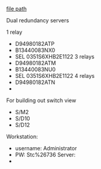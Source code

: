 
[file path](<file:///C:\Users\jnetherton\G&W Electric Co\US-PowerGridAutomation - Documents\_Lazer\Camp Carroll - 108664 - 106176>)

Dual redundancy servers

1 relay
- D94980182ATP
- B13440083NX0
- SEL 0351S6XHB2E1122
3 relays
- D94980182ATM
- B13440083NU0
- SEL 0351S6XHB2E1122
4 relays
- D94980182ATN
- 


For building out switch view
- S/M2
- S/D10
- S/D12

Workstation:
- username: Administrator
- PW: Stc%26736
Server:
- 